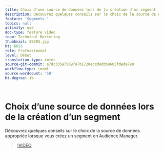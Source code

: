 ```yaml
---
title: Choix d’une source de données lors de la création d’un segment
description: Découvrez quelques conseils sur le choix de la source de données appropriée lorsque vous créez un segment en Audience Manager.
feature: 'Segments '
topics: null
activity: use
doc-type: feature video
team: Technical Marketing
thumbnail: 39293.jpg
kt: 6055
role: Professionnel
level: Début
translation-type: tm+mt
source-git-commit: a7dc335e75697a7b1720eccdadbb9605fdeda798
workflow-type: tm+mt
source-wordcount: '58'
ht-degree: 1%

---
```



# Choix d’une source de données lors de la création d’un segment

Découvrez quelques conseils sur le choix de la source de données appropriée lorsque vous créez un segment en Audience Manager.

>[!VIDEO](https://video.tv.adobe.com/v/39293/?quality=12&learn=on)
